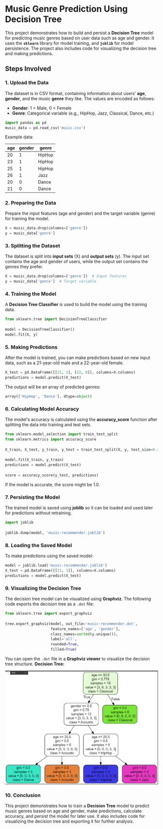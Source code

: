 # Music Genre Prediction Using Decision Tree

This project demonstrates how to build and persist a **Decision Tree** model for predicting music genres based on user data such as age and gender. It uses the **`sklearn`** library for model training, and **`joblib`** for model persistence. The project also includes code for visualizing the decision tree and making predictions.

## Steps Involved

### 1. **Upload the Data**
The dataset is in CSV format, containing information about users' **age**, **gender**, and the music **genre** they like. The values are encoded as follows:
- **Gender**: 1 = Male, 0 = Female
- **Genre**: Categorical variable (e.g., HipHop, Jazz, Classical, Dance, etc.)

```python
import pandas as pd
music_data = pd.read_csv('music.csv')
```

Example data:

| age | gender | genre    |
| --- | ------ | -------- |
| 20  | 1      | HipHop   |
| 23  | 1      | HipHop   |
| 25  | 1      | HipHop   |
| 26  | 1      | Jazz     |
| 20  | 0      | Dance    |
| 21  | 0      | Dance    |

### 2. **Preparing the Data**
Prepare the input features (age and gender) and the target variable (genre) for training the model.

```python
X = music_data.drop(columns=['genre'])
y = music_data['genre']
```

### 3. **Splitting the Dataset**
The dataset is split into **input sets** (X) and **output sets** (y). The input set contains the age and gender of users, while the output set contains the genres they prefer.

```python
X = music_data.drop(columns=['genre'])  # Input features
y = music_data['genre']  # Target variable
```

### 4. **Training the Model**
A **Decision Tree Classifier** is used to build the model using the training data.

```python
from sklearn.tree import DecisionTreeClassifier

model = DecisionTreeClassifier()
model.fit(X, y)
```

### 5. **Making Predictions**
After the model is trained, you can make predictions based on new input data, such as a 21-year-old male and a 22-year-old female.

```python
X_test = pd.DataFrame([[21, 1], [22, 0]], columns=X.columns)
predictions = model.predict(X_test)
```

The output will be an array of predicted genres:

```python
array(['HipHop', 'Dance'], dtype=object)
```

### 6. **Calculating Model Accuracy**
The model's accuracy is calculated using the **accuracy_score** function after splitting the data into training and test sets.

```python
from sklearn.model_selection import train_test_split
from sklearn.metrics import accuracy_score

X_train, X_test, y_train, y_test = train_test_split(X, y, test_size=0.2)

model.fit(X_train, y_train)
predictions = model.predict(X_test)

score = accuracy_score(y_test, predictions)
```

If the model is accurate, the score might be 1.0.

### 7. **Persisting the Model**
The trained model is saved using **joblib** so it can be loaded and used later for predictions without retraining.

```python
import joblib

joblib.dump(model, 'music-recommender.joblib')
```

### 8. **Loading the Saved Model**
To make predictions using the saved model:

```python
model = joblib.load('music-recommender.joblib')
X_test = pd.DataFrame([[21, 1]], columns=X.columns)
predictions = model.predict(X_test)
```

### 9. **Visualizing the Decision Tree**
The decision tree model can be visualized using **Graphviz**. The following code exports the decision tree as a `.dot` file:

```python
from sklearn.tree import export_graphviz

tree.export_graphviz(model, out_file='music-recommender.dot',
                     feature_names=['age', 'gender'],
                     class_names=sorted(y.unique()),
                     label='all',
                     rounded=True,
                     filled=True)
```

You can open the `.dot` file in a **Graphviz viewer** to visualize the decision tree structure.
**Decision Tree:**

![image alt](https://github.com/Fakhrul-Ahmed/ML-Prediction-Decision-Tree/blob/main/Decision%20%20Tree.PNG?raw=true)

### 10. **Conclusion**
This project demonstrates how to train a **Decision Tree** model to predict music genres based on age and gender, make predictions, calculate accuracy, and persist the model for later use. It also includes code for visualizing the decision tree and exporting it for further analysis.
